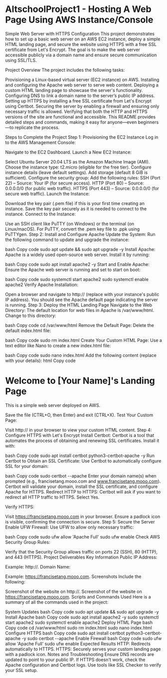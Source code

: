 # AltschoolProject1 - Hosting A Web Page Using AWS Instance/Console
Simple Web Server with HTTPS Configuration
This project demonstrates how to set up a basic web server on an AWS EC2 instance, deploy a simple HTML landing page, and secure the website using HTTPS with a free SSL certificate from Let's Encrypt. The goal is to make the web server accessible publicly via a domain name and ensure secure communication using SSL/TLS.

Project Overview
The project includes the following tasks:

Provisioning a Linux-based virtual server (EC2 instance) on AWS.
Installing and configuring the Apache web server to serve web content.
Deploying a custom HTML landing page to showcase the server's functionality.
Configuring DNS to link a domain name to the server’s public IP address.
Setting up HTTPS by installing a free SSL certificate from Let's Encrypt using Certbot.
Securing the server by enabling a firewall and ensuring only necessary traffic is allowed.
Verifying that both the HTTP and HTTPS versions of the site are functional and accessible.
This README provides detailed steps and commands, making it easy for anyone—even beginners—to replicate the process.

Steps to Complete the Project
Step 1: Provisioning the EC2 Instance
Log in to the AWS Management Console:

Navigate to the EC2 Dashboard.
Launch a New EC2 Instance:

Select Ubuntu Server 20.04 LTS as the Amazon Machine Image (AMI).
Choose the instance type: t2.micro (eligible for the free tier).
Configure instance details (leave default settings).
Add storage (default 8 GiB is sufficient).
Configure the security group:
Add the following rules:
SSH (Port 22) – Source: Your IP (for secure access).
HTTP (Port 80) – Source: 0.0.0.0/0 (for public web traffic).
HTTPS (Port 443) – Source: 0.0.0.0/0 (for secure web traffic).
Launch the Instance:

Download the key pair (.pem file) if this is your first time creating an instance.
Save the key pair securely as it is needed to connect to the instance.
Connect to the Instance:

Use an SSH client like PuTTY (on Windows) or the terminal (on Linux/macOS).
For PuTTY, convert the .pem key file to .ppk using PuTTYgen.
Step 2: Install and Configure Apache
Update the System: Run the following command to update and upgrade the instance:

bash
Copy code
sudo apt update && sudo apt upgrade -y
Install Apache: Apache is a widely used open-source web server. Install it by running:

bash
Copy code
sudo apt install apache2 -y
Start and Enable Apache: Ensure the Apache web server is running and set to start on boot:

bash
Copy code
sudo systemctl start apache2
sudo systemctl enable apache2
Verify Apache Installation:

Open a browser and navigate to http://<Public-IP> (replace <Public-IP> with your instance's public IP address).
You should see the Apache default page indicating the server is running.
Step 3: Deploy the HTML Landing Page
Navigate to the Web Directory: The default location for web files in Apache is /var/www/html. Change to this directory:

bash
Copy code
cd /var/www/html
Remove the Default Page: Delete the default index.html file:

bash
Copy code
sudo rm index.html
Create Your Custom HTML Page: Use a text editor like Nano to create a new index.html file:

bash
Copy code
sudo nano index.html
Add the following content (replace with your details):
html
Copy code
<!DOCTYPE html>
<html>
<head>
    <title>Welcome to My Project</title>
</head>
<body>
    <h1>Welcome to [Your Name]'s Landing Page</h1>
    <p>This is a simple web server deployed on AWS.</p>
</body>
</html>
Save the file (CTRL+O, then Enter) and exit (CTRL+X).
Test Your Custom Page:

Visit http://<Public-IP> in your browser to view your custom HTML content.
Step 4: Configure HTTPS with Let's Encrypt
Install Certbot: Certbot is a tool that automates the process of obtaining and renewing SSL certificates. Install it with:

bash
Copy code
sudo apt install certbot python3-certbot-apache -y
Run Certbot to Obtain an SSL Certificate: Use Certbot to automatically configure SSL for your domain:

bash
Copy code
sudo certbot --apache
Enter your domain name(s) when prompted (e.g., francisetang.mooo.com and www.francisetang.mooo.com).
Certbot will validate your domain, install the SSL certificate, and configure Apache for HTTPS.
Redirect HTTP to HTTPS: Certbot will ask if you want to redirect all HTTP traffic to HTTPS. Select Yes.

Verify HTTPS:

Visit https://francisetang.mooo.com in your browser.
Ensure a padlock icon is visible, confirming the connection is secure.
Step 5: Secure the Server
Enable UFW Firewall: Use UFW to allow only necessary traffic:

bash
Copy code
sudo ufw allow 'Apache Full'
sudo ufw enable
Check AWS Security Group Rules:

Verify that the Security Group allows traffic on ports 22 (SSH), 80 (HTTP), and 443 (HTTPS).
Project Deliverables
Key Information
Public IP Address:

Example: http://<Public-IP>.
Domain Name:

Example: https://francisetang.mooo.com.
Screenshots
Include the following:

Screenshot of the website on http://<Public-IP>.
Screenshot of the website on https://francisetang.mooo.com.
Scripts and Commands Used
Here is a summary of all the commands used in the project:

System Updates
bash
Copy code
sudo apt update && sudo apt upgrade -y
Install Apache
bash
Copy code
sudo apt install apache2 -y
sudo systemctl start apache2
sudo systemctl enable apache2
Deploy HTML Page
bash
Copy code
cd /var/www/html
sudo rm index.html
sudo nano index.html
Configure HTTPS
bash
Copy code
sudo apt install certbot python3-certbot-apache -y
sudo certbot --apache
Enable Firewall
bash
Copy code
sudo ufw allow 'Apache Full'
sudo ufw enable
Expected Results
HTTP: Redirects automatically to HTTPS.
HTTPS: Securely serves your custom landing page with a padlock icon.
Notes and Troubleshooting
Ensure DNS records are updated to point to your public IP.
If HTTPS doesn't work, check the Apache configuration and Certbot logs.
Use tools like SSL Checker to verify your SSL setup.



